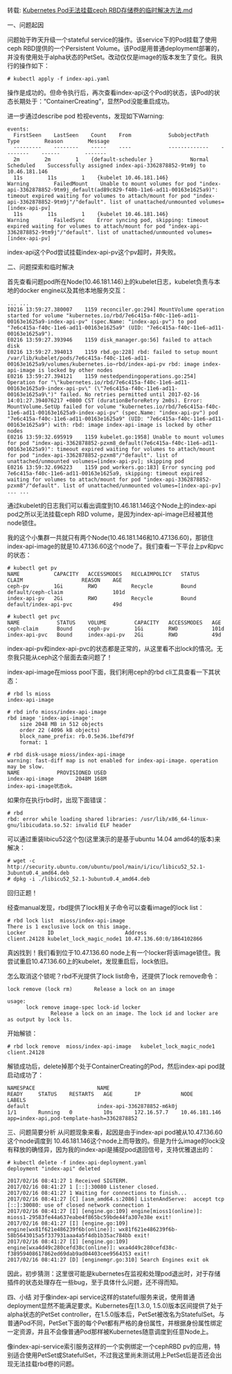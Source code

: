 转载: [Kubernetes Pod无法挂载ceph RBD存储卷的临时解决方法.md](https://tonybai.com/2017/02/17/temp-fix-for-pod-unable-mount-cephrbd-volume/)

一、问题起因

问题始于昨天升级一个stateful service的操作。该service下的Pod挂载了使用ceph RBD提供的一个Persistent Volume。该Pod是用普通deployment部署的，并没有使用处于alpha状态的PetSet。改动仅仅是image的版本发生了变化。我执行的操作如下：
```
# kubectl apply -f index-api.yaml
```
操作是成功的。但命令执行后，再次查看index-api这个Pod的状态，该Pod的状态长期处于：“ContainerCreating”，显然Pod没能重启成功。

进一步通过describe pod 检视events，发现如下Warning:
```
events:
  FirstSeen    LastSeen    Count    From            SubobjectPath    Type        Reason        Message
  ---------    --------    -----    ----            -------------    --------    ------        -------
  2m        2m        1    {default-scheduler }            Normal        Scheduled    Successfully assigned index-api-3362878852-9tm9j to 10.46.181.146
  11s        11s        1    {kubelet 10.46.181.146}            Warning        FailedMount    Unable to mount volumes for pod "index-api-3362878852-9tm9j_default(ad89c829-f40b-11e6-ad11-00163e1625a9)": timeout expired waiting for volumes to attach/mount for pod "index-api-3362878852-9tm9j"/"default". list of unattached/unmounted volumes=[index-api-pv]
  11s        11s        1    {kubelet 10.46.181.146}            Warning        FailedSync    Error syncing pod, skipping: timeout expired waiting for volumes to attach/mount for pod "index-api-3362878852-9tm9j"/"default". list of unattached/unmounted volumes=[index-api-pv]
```
index-api这个Pod尝试挂载index-api-pv这个pv超时，并失败。

二、问题探索和临时解决

首先查看问题pod所在Node(10.46.181.146)上的kubelet日志，kubelet负责与本地的docker engine以及其他本地服务交互：
```
... ...
I0216 13:59:27.380007    1159 reconciler.go:294] MountVolume operation started for volume "kubernetes.io/rbd/7e6c415a-f40c-11e6-ad11-00163e1625a9-index-api-pv" (spec.Name: "index-api-pv") to pod "7e6c415a-f40c-11e6-ad11-00163e1625a9" (UID: "7e6c415a-f40c-11e6-ad11-00163e1625a9").
E0216 13:59:27.393946    1159 disk_manager.go:56] failed to attach disk
E0216 13:59:27.394013    1159 rbd.go:228] rbd: failed to setup mount /var/lib/kubelet/pods/7e6c415a-f40c-11e6-ad11-00163e1625a9/volumes/kubernetes.io~rbd/index-api-pv rbd: image index-api-image is locked by other nodes
E0216 13:59:27.394121    1159 nestedpendingoperations.go:254] Operation for "\"kubernetes.io/rbd/7e6c415a-f40c-11e6-ad11-00163e1625a9-index-api-pv\" (\"7e6c415a-f40c-11e6-ad11-00163e1625a9\")" failed. No retries permitted until 2017-02-16 14:01:27.394076217 +0800 CST (durationBeforeRetry 2m0s). Error: MountVolume.SetUp failed for volume "kubernetes.io/rbd/7e6c415a-f40c-11e6-ad11-00163e1625a9-index-api-pv" (spec.Name: "index-api-pv") pod "7e6c415a-f40c-11e6-ad11-00163e1625a9" (UID: "7e6c415a-f40c-11e6-ad11-00163e1625a9") with: rbd: image index-api-image is locked by other nodes
E0216 13:59:32.695919    1159 kubelet.go:1958] Unable to mount volumes for pod "index-api-3362878852-pzxm8_default(7e6c415a-f40c-11e6-ad11-00163e1625a9)": timeout expired waiting for volumes to attach/mount for pod "index-api-3362878852-pzxm8"/"default". list of unattached/unmounted volumes=[index-api-pv]; skipping pod
E0216 13:59:32.696223    1159 pod_workers.go:183] Error syncing pod 7e6c415a-f40c-11e6-ad11-00163e1625a9, skipping: timeout expired waiting for volumes to attach/mount for pod "index-api-3362878852-pzxm8"/"default". list of unattached/unmounted volumes=[index-api-pv]
... ...
```
通过kubelet的日志我们可以看出调度到10.46.181.146这个Node上的index-api pod之所以无法挂载ceph RBD volume，是因为index-api-image已经被其他node锁住。

我的这个小集群一共就只有两个Node(10.46.181.146和10.47.136.60)，那锁住index-api-image的就是10.47.136.60这个node了。我们查看一下平台上pv和pvc的状态：
```
# kubectl get pv
NAME           CAPACITY   ACCESSMODES   RECLAIMPOLICY   STATUS    CLAIM                   REASON    AGE
ceph-pv        1Gi        RWO           Recycle         Bound     default/ceph-claim                101d
index-api-pv   2Gi        RWO           Recycle         Bound     default/index-api-pvc             49d

# kubectl get pvc
NAME            STATUS    VOLUME         CAPACITY   ACCESSMODES   AGE
ceph-claim      Bound     ceph-pv        1Gi        RWO           101d
index-api-pvc   Bound     index-api-pv   2Gi        RWO           49d
```

index-api-pv和index-api-pvc的状态都是正常的，从这里看不出lock的情况。无奈我只能从ceph这个层面去查问题了！

index-api-image在mioss pool下面，我们利用ceph的rbd cli工具查看一下其状态：
```
# rbd ls mioss
index-api-image

# rbd info mioss/index-api-image
rbd image 'index-api-image':
    size 2048 MB in 512 objects
    order 22 (4096 kB objects)
    block_name_prefix: rb.0.5e36.1befd79f
    format: 1

# rbd disk-usage mioss/index-api-image
warning: fast-diff map is not enabled for index-api-image. operation may be slow.
NAME            PROVISIONED USED
index-api-image       2048M 168M
index-api-image状态ok。
```
如果你在执行rbd时，出现下面错误：
```
# rbd
rbd: error while loading shared libraries: /usr/lib/x86_64-linux-gnu/libicudata.so.52: invalid ELF header
```
可以通过重装libicu52这个包(这里演示的是基于ubuntu 14.04 amd64的版本)来解决：
```
# wget -c http://security.ubuntu.com/ubuntu/pool/main/i/icu/libicu52_52.1-3ubuntu0.4_amd64.deb
# dpkg -i ./libicu52_52.1-3ubuntu0.4_amd64.deb
```
回归正题！

经查manual发现，rbd提供了lock相关子命令可以查看image的lock list：
```
# rbd lock list  mioss/index-api-image
There is 1 exclusive lock on this image.
Locker       ID                       Address
client.24128 kubelet_lock_magic_node1 10.47.136.60:0/1864102866
```
真凶找到！我们看到位于10.47.136.60 node上有一个locker将该image锁住。我尝试重启10.47.136.60上的kubelet，发现重启后，lock依旧。

怎么取消这个锁呢？rbd不光提供了lock list命令，还提供了lock remove命令：
```
lock remove (lock rm)       Release a lock on an image

usage:
      lock remove image-spec lock-id locker
              Release a lock on an image. The lock id and locker are as output by lock ls.
```
开始解锁：
```
# rbd lock remove  mioss/index-api-image   kubelet_lock_magic_node1 client.24128
```
解锁成功后，delete掉那个处于ContainerCreating的Pod，然后index-api pod就启动成功了：
```
NAMESPACE                    NAME                                    READY     STATUS    RESTARTS   AGE       IP             NODE            LABELS
default                      index-api-3362878852-m6k0j              1/1       Running   0          10s       172.16.57.7    10.46.181.146   app=index-api,pod-template-hash=3362878852
```
三、问题简要分析
从问题现象来看，起因是由于index-api pod被从10.47.136.60这个node调度到 10.46.181.146这个node上而导致的。但是为什么image的lock没有释放的确怪异，因为我的index-api是捕捉pod退回信号，支持优雅退出的：
```
# kubectl delete -f index-api-deployment.yaml
deployment "index-api" deleted

2017/02/16 08:41:27 1 Received SIGTERM.
2017/02/16 08:41:27 1 [::]:30080 Listener closed.
2017/02/16 08:41:27 1 Waiting for connections to finish...
2017/02/16 08:41:27 [C] [asm_amd64.s:2086] ListenAndServe:  accept tcp [::]:30080: use of closed network connection 1
2017/02/16 08:41:27 [I] [engine.go:109] engine[mioss1(online)]: mioss1-29583fe44a637eabe4f865bc59bde44fa307e38e exit!
2017/02/16 08:41:27 [I] [engine.go:109] engine[wx81f621e486239f6b(online)]: wx81f621e486239f6b-58b5643015a5f337931aaa4a5f4db1b35ac784bb exit!
2017/02/16 08:41:27 [I] [engine.go:109] engine[wxa4d49c280cefd38c(online)]: wxa4d49c280cefd38c-f38959408617862ed69dab9ad04403cee9564353 exit!
2017/02/16 08:41:27 [D] [enginemgr.go:310] Search Engines exit ok
```
因此，初步猜测：这里很可能是kubernetes在监视和处理pod退出时，对于存储插件的状态处理存在一些bug，至于具体什么问题，还不得而知。

四、小结
对于像index-api service这样的stateful服务来说，使用普通deployment显然不能满足要求。Kubernetes在[1.3.0, 1.5.0)版本区间提供了处于alpha状态的PetSet controller，在1.5.0版本后，PetSet被改名为StatefulSet。与普通Pod不同，PetSet下面的每个Pet都有严格的身份属性，并根据身份属性绑定一定资源，并且不会像普通Pod那样被Kubernetes随意调度到任意Node上。

像index-api-service索引服务这样的一个实例绑定一个cephRBD pv的应用，特别适合使用PetSet或StatefulSet，不过我这里尚未测试用上PetSet后是否还会出现无法挂载rbd卷的问题。

